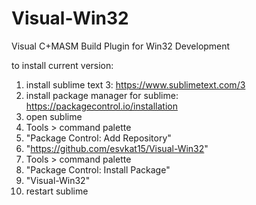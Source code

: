 # Visual-Win32
Visual C+MASM Build Plugin for Win32 Development

to install current version:

1. install sublime text 3: https://www.sublimetext.com/3
2. install package manager for sublime: https://packagecontrol.io/installation
3. open sublime
4. Tools > command palette
5. "Package Control: Add Repository"
6. "https://github.com/esvkat15/Visual-Win32"
7. Tools > command palette
8. "Package Control: Install Package"
9. "Visual-Win32"
10. restart sublime
